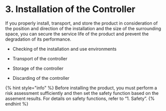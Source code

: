 ﻿# 3. Installation of the Controller

If you properly install, transport, and store the product in consideration of the position and direction of the installation and the size of the surrounding space, you can secure the service life of the product and prevent the degradation of its performance.

*	Checking of the installation and use environments

*	Transport of the controller

*	Storage of the controller

*	Discarding of the controller


{% hint style="info" %}
Before installing the product, you must perform a risk assessment sufficiently and then set the safety function based on the assement results. For details on safety functions, refer to “1. Safety”.
{% endhint %}

